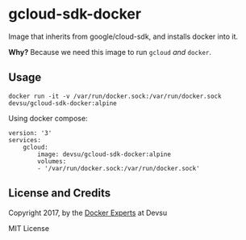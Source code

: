 # gcloud-sdk-docker
Image that inherits from google/cloud-sdk, and installs docker into it.

**Why?** Because we need this image to run `gcloud` *and* `docker`.

## Usage

```
docker run -it -v /var/run/docker.sock:/var/run/docker.sock devsu/gcloud-sdk-docker:alpine
```

Using docker compose:

```
version: '3'
services:
    gcloud:
        image: devsu/gcloud-sdk-docker:alpine
        volumes:
        - '/var/run/docker.sock:/var/run/docker.sock'
```

## License and Credits

Copyright 2017, by the [Docker Experts](https://devsu.com) at Devsu

MIT License